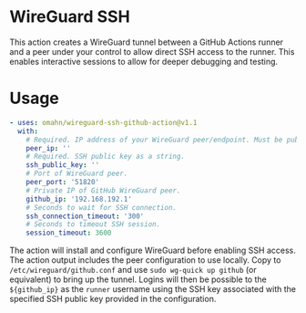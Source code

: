 # WireGuard SSH

This action creates a WireGuard tunnel between a GitHub Actions runner and a peer under your control to allow direct SSH access to the runner. This enables interactive sessions to allow for deeper debugging and testing.

# Usage

<!-- start usage -->
```yaml
- uses: omahn/wireguard-ssh-github-action@v1.1
  with:
    # Required. IP address of your WireGuard peer/endpoint. Must be publicly reachable.
    peer_ip: ''
    # Required. SSH public key as a string.
    ssh_public_key: ''
    # Port of WireGuard peer.
    peer_port: '51820'
    # Private IP of GitHub WireGuard peer.
    github_ip: '192.168.192.1'
    # Seconds to wait for SSH connection.
    ssh_connection_timeout: '300'
    # Seconds to timeout SSH session.
    session_timeout: 3600
```

The action will install and configure WireGuard before enabling SSH access. The action output includes the peer configuration to use locally. Copy to `/etc/wireguard/github.conf` and use `sudo wg-quick up github` (or equivalent) to bring up the tunnel. Logins will then be possible to the `${github_ip}` as the `runner` username using the SSH key associated with the specified SSH public key provided in the configuration.

